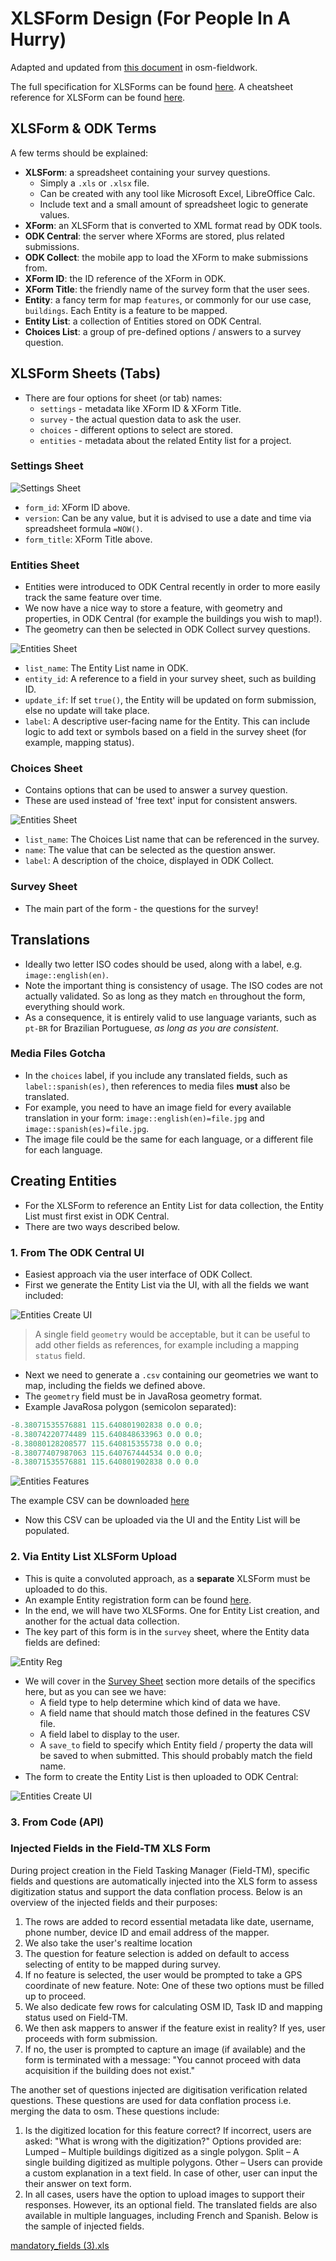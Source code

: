 # XLSForm Design (For People In A Hurry)

Adapted and updated from
[this document](https://hotosm.github.io/osm-fieldwork/about/xlsforms/)
in osm-fieldwork.

The full specification for XLSForms can be found [here](https://xlsform.org/en/).
A cheatsheet reference for XLSForm can be found [here](https://datafordev.com/wp-content/uploads/2021/02/datafordev-xlsform-cheat-sheet-v1.pdf).

## XLSForm & ODK Terms

A few terms should be explained:

- **XLSForm**: a spreadsheet containing your survey questions.
  - Simply a `.xls` or `.xlsx` file.
  - Can be created with any tool like Microsoft Excel, LibreOffice Calc.
  - Include text and a small amount of spreadsheet logic to generate values.
- **XForm**: an XLSForm that is converted to XML format read by ODK tools.
- **ODK Central**: the server where XForms are stored, plus related submissions.
- **ODK Collect**: the mobile app to load the XForm to make submissions from.
- **XForm ID**: the ID reference of the XForm in ODK.
- **XForm Title**: the friendly name of the survey form that the user sees.
- **Entity**: a fancy term for map `features`, or commonly for our use case,
  `buildings`. Each Entity is a feature to be mapped.
- **Entity List**: a collection of Entities stored on ODK Central.
- **Choices List**: a group of pre-defined options / answers to a survey
  question.

## XLSForm Sheets (Tabs)

- There are four options for sheet (or tab) names:
  - `settings` - metadata like XForm ID & XForm Title.
  - `survey` - the actual question data to ask the user.
  - `choices` - different options to select are stored.
  - `entities` - metadata about the related Entity list for a project.

### Settings Sheet

![Settings Sheet](../images/xlsform-design/xlsform-settings-sheet.png)

- `form_id`: XForm ID above.
- `version`: Can be any value, but it is advised to use a date and time via
  spreadsheet formula `=NOW()`.
- `form_title`: XForm Title above.

### Entities Sheet

- Entities were introduced to ODK Central recently in order to more easily track
  the same feature over time.
- We now have a nice way to store a feature, with geometry and properties, in
  ODK Central (for example the buildings you wish to map!).
- The geometry can then be selected in ODK Collect survey questions.

![Entities Sheet](../images/xlsform-design/xlsform-entities-sheet.png)

- `list_name`: The Entity List name in ODK.
- `entity_id`: A reference to a field in your survey sheet, such as building ID.
- `update_if`: If set `true()`, the Entity will be updated on form submission,
  else no update will take place.
- `label`: A descriptive user-facing name for the Entity. This can include logic
  to add text or symbols based on a field in the survey sheet (for example,
  mapping status).

### Choices Sheet

- Contains options that can be used to answer a survey question.
- These are used instead of 'free text' input for consistent answers.

![Entities Sheet](../images/xlsform-design/xlsform-entities-sheet.png)

- `list_name`: The Choices List name that can be referenced in the survey.
- `name`: The value that can be selected as the question answer.
- `label`: A description of the choice, displayed in ODK Collect.

### Survey Sheet

- The main part of the form - the questions for the survey!

## Translations

- Ideally two letter ISO codes should be used, along with a label,
  e.g. `image::english(en)`.
- Note the important thing is consistency of usage. The ISO codes
  are not actually validated. So as long as they match `en`
  throughout the form, everything should work.
- As a consequence, it is entirely valid to use language variants,
  such as `pt-BR` for Brazilian Portuguese, _as long as you are
  consistent_.

### Media Files Gotcha

- In the `choices` label, if you include any translated fields, such
  as `label::spanish(es)`, then references to media files **must**
  also be translated.
- For example, you need to have an image field for every available
  translation in your form: `image::english(en)=file.jpg` and
  `image::spanish(es)=file.jpg`.
- The image file could be the same for each language, or a
  different file for each language.

## Creating Entities

- For the XLSForm to reference an Entity List for data collection, the Entity
  List must first exist in ODK Central.
- There are two ways described below.

### 1. From The ODK Central UI

- Easiest approach via the user interface of ODK Collect.
- First we generate the Entity List via the UI, with all the fields we
  want included:

![Entities Create UI](../images/xlsform-design/odk-central-entity-creation.png)

> A single field `geometry` would be acceptable, but it can be useful to add
> other fields as references, for example including a mapping `status` field.

- Next we need to generate a `.csv` containing our geometries we want to map,
  including the fields we defined above.
- The `geometry` field must be in JavaRosa geometry format.
- Example JavaRosa polygon (semicolon separated):

```java
-8.38071535576881 115.640801902838 0.0 0.0;
-8.38074220774489 115.640848633963 0.0 0.0;
-8.38080128208577 115.640815355738 0.0 0.0;
-8.38077407987063 115.640767444534 0.0 0.0;
-8.38071535576881 115.640801902838 0.0 0.0
```

![Entities Features](../images/xlsform-design/xlsform-entity-features.png)

The example CSV can be downloaded
[here](../images/xlsform-design/entity-features.csv)

- Now this CSV can be uploaded via the UI and the Entity List will be populated.

### 2. Via Entity List XLSForm Upload

- This is quite a convoluted approach, as a **separate** XLSForm must be
  uploaded to do this.
- An example Entity registration form can be found
  [here](../images/xlsform-design/entities_registration.xls).
- In the end, we will have two XLSForms. One for Entity List creation,
  and another for the actual data collection.
- The key part of this form is in the `survey` sheet, where the Entity data
  fields are defined:

![Entity Reg](../images/xlsform-design/xlsform-entity-registration.png)

- We will cover in the [Survey Sheet](#survey-sheet) section more details of
  the specifics here, but as you can see we have:
  - A field type to help determine which kind of data we have.
  - A field name that should match those defined in the features CSV file.
  - A field label to display to the user.
  - A `save_to` field to specify which Entity field / property the data will be
    saved to when submitted. This should probably match the field name.
- The form to create the Entity List is then uploaded to ODK Central:

![Entities Create UI](../images/xlsform-design/odk-central-entity-registration.png)

### 3. From Code (API)

### Injected Fields in the Field-TM XLS Form

During project creation in the Field Tasking Manager (Field-TM), specific
fields and questions are automatically injected into the XLS form to assess
digitization status and support the data conflation process. Below is an
overview of the injected fields and their purposes:

1. The rows are added to record essential metadata like date, username,
   phone number, device ID and email address of the mapper.
2. We also take the user's realtime location
3. The question for feature selection is added on default to access
   selecting of entity to be mapped during survey.
4. If no feature is selected, the user would be prompted to take a GPS coordinate
   of new feature.
   Note: One of these two options must be filled up to proceed.
5. We also dedicate few rows for calculating OSM ID,
   Task ID and mapping status used on Field-TM.
6. We then ask mappers to answer if the feature exist in reality?
   If yes, user proceeds with form submission.
7. If no, the user is prompted to capture an image (if available) and the form
   is terminated with a message:
   "You cannot proceed with data acquisition if the building does not exist."

The another set of questions injected are digitisation verification related questions.
These questions are used for data conflation process i.e. merging the data to osm.
These questions include:

1. Is the digitized location for this feature correct?
   If incorrect, users are asked: "What is wrong with the digitization?"
   Options provided are:
   Lumped – Multiple buildings digitized as a single polygon.
   Split – A single building digitized as multiple polygons.
   Other – Users can provide a custom explanation in a text field.
   In case of other, user can input the their answer on text form.
2. In all cases, users have the option to upload images to support
   their responses. However, its an optional field.
   The translated fields are also available in multiple languages,
   including French and Spanish.
   Below is the sample of injected fields.

[mandatory_fields (3).xls](https://github.com/user-attachments/files/17975369/mandatory_fields.3.xls)
